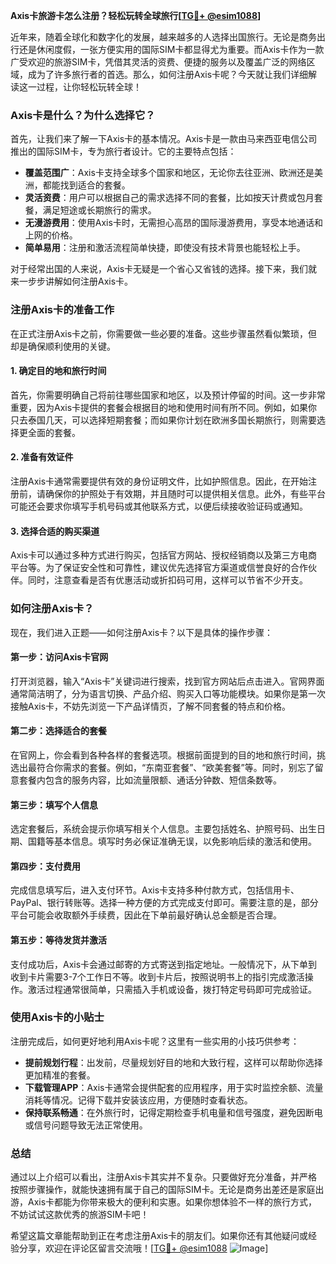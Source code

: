 **Axis卡旅游卡怎么注册？轻松玩转全球旅行[[TG💪+ @esim1088](https://t.me/s/esim1088)]**

近年来，随着全球化和数字化的发展，越来越多的人选择出国旅行。无论是商务出行还是休闲度假，一张方便实用的国际SIM卡都显得尤为重要。而Axis卡作为一款广受欢迎的旅游SIM卡，凭借其灵活的资费、便捷的服务以及覆盖广泛的网络区域，成为了许多旅行者的首选。那么，如何注册Axis卡呢？今天就让我们详细解读这一过程，让你轻松玩转全球！

### Axis卡是什么？为什么选择它？

首先，让我们来了解一下Axis卡的基本情况。Axis卡是一款由马来西亚电信公司推出的国际SIM卡，专为旅行者设计。它的主要特点包括：

- **覆盖范围广**：Axis卡支持全球多个国家和地区，无论你去往亚洲、欧洲还是美洲，都能找到适合的套餐。
- **灵活资费**：用户可以根据自己的需求选择不同的套餐，比如按天计费或包月套餐，满足短途或长期旅行的需求。
- **无漫游费用**：使用Axis卡时，无需担心高昂的国际漫游费用，享受本地通话和上网的价格。
- **简单易用**：注册和激活流程简单快捷，即使没有技术背景也能轻松上手。

对于经常出国的人来说，Axis卡无疑是一个省心又省钱的选择。接下来，我们就来一步步讲解如何注册Axis卡。

### 注册Axis卡的准备工作

在正式注册Axis卡之前，你需要做一些必要的准备。这些步骤虽然看似繁琐，但却是确保顺利使用的关键。

#### 1. 确定目的地和旅行时间
首先，你需要明确自己将前往哪些国家和地区，以及预计停留的时间。这一步非常重要，因为Axis卡提供的套餐会根据目的地和使用时间有所不同。例如，如果你只去泰国几天，可以选择短期套餐；而如果你计划在欧洲多国长期旅行，则需要选择更全面的套餐。

#### 2. 准备有效证件
注册Axis卡通常需要提供有效的身份证明文件，比如护照信息。因此，在开始注册前，请确保你的护照处于有效期，并且随时可以提供相关信息。此外，有些平台可能还会要求你填写手机号码或其他联系方式，以便后续接收验证码或通知。

#### 3. 选择合适的购买渠道
Axis卡可以通过多种方式进行购买，包括官方网站、授权经销商以及第三方电商平台等。为了保证安全性和可靠性，建议优先选择官方渠道或信誉良好的合作伙伴。同时，注意查看是否有优惠活动或折扣码可用，这样可以节省不少开支。

### 如何注册Axis卡？

现在，我们进入正题——如何注册Axis卡？以下是具体的操作步骤：

#### 第一步：访问Axis卡官网
打开浏览器，输入“Axis卡”关键词进行搜索，找到官方网站后点击进入。官网界面通常简洁明了，分为语言切换、产品介绍、购买入口等功能模块。如果你是第一次接触Axis卡，不妨先浏览一下产品详情页，了解不同套餐的特点和价格。

#### 第二步：选择适合的套餐
在官网上，你会看到各种各样的套餐选项。根据前面提到的目的地和旅行时间，挑选出最符合你需求的套餐。例如，“东南亚套餐”、“欧美套餐”等。同时，别忘了留意套餐内包含的服务内容，比如流量限额、通话分钟数、短信条数等。

#### 第三步：填写个人信息
选定套餐后，系统会提示你填写相关个人信息。主要包括姓名、护照号码、出生日期、国籍等基本信息。填写时务必保证准确无误，以免影响后续的激活和使用。

#### 第四步：支付费用
完成信息填写后，进入支付环节。Axis卡支持多种付款方式，包括信用卡、PayPal、银行转账等。选择一种方便的方式完成支付即可。需要注意的是，部分平台可能会收取额外手续费，因此在下单前最好确认总金额是否合理。

#### 第五步：等待发货并激活
支付成功后，Axis卡会通过邮寄的方式寄送到指定地址。一般情况下，从下单到收到卡片需要3-7个工作日不等。收到卡片后，按照说明书上的指引完成激活操作。激活过程通常很简单，只需插入手机或设备，拨打特定号码即可完成验证。

### 使用Axis卡的小贴士

注册完成后，如何更好地利用Axis卡呢？这里有一些实用的小技巧供参考：

- **提前规划行程**：出发前，尽量规划好目的地和大致行程，这样可以帮助你选择更加精准的套餐。
- **下载管理APP**：Axis卡通常会提供配套的应用程序，用于实时监控余额、流量消耗等情况。记得下载并安装该应用，方便随时查看状态。
- **保持联系畅通**：在外旅行时，记得定期检查手机电量和信号强度，避免因断电或信号问题导致无法正常使用。

### 总结

通过以上介绍可以看出，注册Axis卡其实并不复杂。只要做好充分准备，并严格按照步骤操作，就能快速拥有属于自己的国际SIM卡。无论是商务出差还是家庭出游，Axis卡都能为你带来极大的便利和实惠。如果你想体验不一样的旅行方式，不妨试试这款优秀的旅游SIM卡吧！

希望这篇文章能帮助到正在考虑注册Axis卡的朋友们。如果你还有其他疑问或经验分享，欢迎在评论区留言交流哦！[[TG💪+ @esim1088](https://t.me/s/esim1088) ![Image](https://i.postimg.cc/4NQfJmqS/Snipaste-2025-05-13-00-14-12.png)]